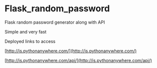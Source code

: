 # Flask_random_password
Flask random password generator along with API

Simple and very fast

Deployed links to access


[http://is.pythonanywhere.com/](http://is.pythonanywhere.com/)


[http://is.pythonanywhere.com/api/](http://is.pythonanywhere.com/api/)
